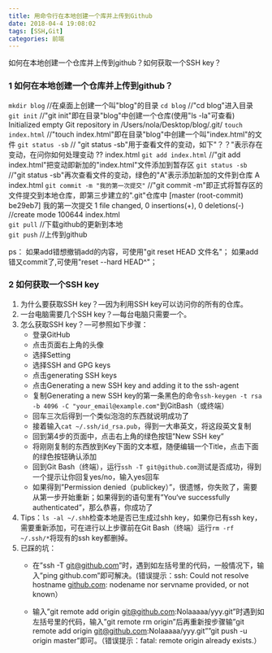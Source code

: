 ```yaml
---
title: 用命令行在本地创建一个库并上传到Github
date: 2018-04-4 19:08:02
tags: [SSH,Git]
categories: 前端
---
```


如何在本地创建一个仓库并上传到github？如何获取一个SSH key？
<escape><!-- more --></escape>
### 1  如何在本地创建一个仓库并上传到github？
`mkdir blog`       //在桌面上创建一个叫"blog"的目录 
`cd blog`      //"cd blog"进入目录 
`git init`       //"git init"即在目录"blog"中创建一个仓库(使用"ls -la"可查看)
Initialized empty Git repository in /Users/nola/Desktop/blog/.git/
`touch index.html`       //"touch index.html"即在目录"blog"中创建一个叫"index.html"的文件
`git status -sb`      // "git status -sb"用于查看文件的变动，如下"？？"表示存在变动，在问你如何处理变动
?? index.html
`git add index.html`     //"git add index.html"把变动即新加的"index.html"文件添加到暂存区
`git status -sb`       //"git status -sb"再次查看文件的变动，绿色的"A"表示添加新加的文件到仓库
A  index.html
`git commit -m "我的第一次提交"`     //"git commit -m"即正式将暂存区的文件提交到本地仓库，即第三步建立的".git"仓库中
\[master (root-commit) be29eb7\] 我的第一次提交
1 file changed, 0 insertions(+), 0 deletions(-)
//create mode 100644 index.html  
`git pull`      //下载github的更新到本地  
`git push`      //上传到github

ps：
如果add错想撤销add的内容，可使用"git reset HEAD 文件名"；
如果add错又commit了,可使用"reset --hard HEAD^"；
### 2  如何获取一个SSH key
1.  为什么要获取SSH key？—因为利用SSH key可以访问你的所有的仓库。
2. 一台电脑需要几个SSH key？—每台电脑只需要一个。
3. 怎么获取SSH key？—可参照如下步骤：
	* 登录GitHub 
	* 点击页面右上角的头像 
	* 选择Setting 
	* 选择SSH and GPG keys 
	* 点击generating SSH keys 
	* 点击Generating a new SSH key and adding it to the ssh-agent
	* 复制Generating a new SSH key的第一条黑色的命令`ssh-keygen -t rsa -b 4096 -C "your_email@example.com"`到GitBash（或终端） 
	* 回车三次后得到一个类似泡泡的东西就说明成功了 
	* 接着输入`cat ~/.ssh/id_rsa.pub`，得到一大串英文，将这段英文复制 
	* 回到第4步的页面中，点击右上角的绿色按钮”New SSH key”
	* 将刚刚复制的东西放到Key下面的文本框，随便编辑一个Title，点击下面的绿色按钮确认添加 
	* 回到Git Bash（终端），运行`ssh -T git@github.com`测试是否成功，得到一个提示让你回复yes/no，输入yes回车 
	* 如果得到”Permission denied（publickey）”，很遗憾，你失败了，需要从第一步开始重新；如果得到的语句里有”You‘ve successfully authenticated”，那么恭喜，你成功了
4. Tips：`ls -al ~/.shh`检查本地是否已生成过shh key，如果你已有ssh key，需要重新添加，可在进行以上步骤前在Git Bash（终端）运行`rm -rf ~/.ssh/*`将现有的ssh key都删掉。
5. 已踩的坑： 
	* 在”ssh -T git@github.com”时，遇到如左括号里的代码，一般情况下，输入”ping github.com”即可解决。(错误提示：ssh: Could not resolve hostname [github.com](http://github.com): nodename nor servname provided, or not known） 
	
	* 输入”git remote add origin git@github.com:Nolaaaaa/yyy.git”时遇到如左括号里的代码，输入”git remote rm origin”后再重新按步骤输”git remote add origin git@github.com:Nolaaaaa/yyy.git””git push -u origin master”即可。（错误提示：fatal: remote origin already exists.）